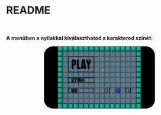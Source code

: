 <style>
img {
    border-radius: 25px;
    width: 300px;
    display: block;
    margin-left: auto;
    margin-right: auto;
    //box-shadow: 5px 5px rgba(200,200,200,.5);
}

</style>

# README

<br>

**A menüben a nyilakkal kiválaszthatod a karaktered színét:**

<img alt="ColorSe" src="https://raw.githubusercontent.com/MateGames/MyEpamGame2/main/play_alap.gif">

